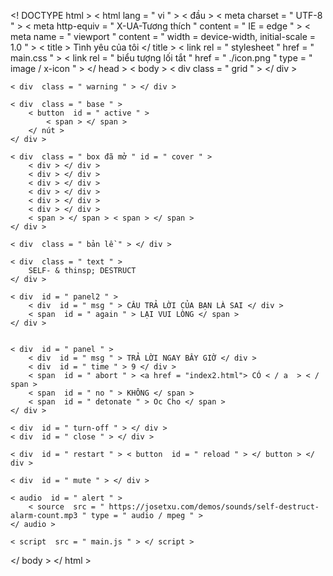 <! DOCTYPE html >
< html  lang = " vi " >
< đầu >
    < meta  charset = " UTF-8 " >
    < meta  http-equiv = " X-UA-Tương thích " content = " IE = edge " >
    < meta  name = " viewport " content = " width = device-width, initial-scale = 1.0 " >
    < title > Tình yêu của tôi </ title >
    < link  rel = " stylesheet " href = " main.css " >
    < link  rel = " biểu tượng lối tắt " href = " ./icon.png " type = " image / x-icon " >
</ head >
< body >
    < div  class = " grid " > </ div >

    < div  class = " warning " > </ div >

    < div  class = " base " >
        < button  id = " active " >
            < span > </ span >
        </ nút >
    </ div >

    < div  class = " box đã mở " id = " cover " >
        < div > </ div >
        < div > </ div >
        < div > </ div >
        < div > </ div >
        < div > </ div >
        < div > </ div >
        < span > </ span > < span > </ span >
    </ div >

    < div  class = " bản lề " > </ div >

    < div  class = " text " >
        SELF- & thinsp; DESTRUCT
    </ div >
    
    < div  id = " panel2 " >
        < div  id = " msg " > CÂU TRẢ LỜI CỦA BẠN LÀ SAI </ div >
        < span  id = " again " > LẠI VUI LÒNG </ span >
    </ div >


    < div  id = " panel " >
        < div  id = " msg " > TRẢ LỜI NGAY BÂY GIỜ </ div >
        < div  id = " time " > 9 </ div >
        < span  id = " abort " > <a href = "index2.html"> CÓ < / a  > < / span >
        < span  id = " no " > KHÔNG </ span >
        < span  id = " detonate " > Oc Cho </ span >
    </ div >

    < div  id = " turn-off " > </ div >
    < div  id = " close " > </ div >

    < div  id = " restart " > < button  id = " reload " > </ button > </ div >

    < div  id = " mute " > </ div >

    < audio  id = " alert " >
        < source  src = " https://josetxu.com/demos/sounds/self-destruct-alarm-count.mp3 " type = " audio / mpeg " >
    </ audio >
    
    < script  src = " main.js " > </ script >

</ body >
</ html >
